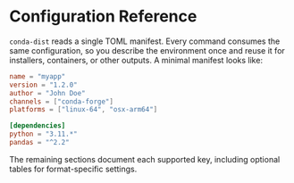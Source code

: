 # Configuration Reference

`conda-dist` reads a single TOML manifest. Every command consumes the same
configuration, so you describe the environment once and reuse it for installers,
containers, or other outputs. A minimal manifest looks like:

```toml
name = "myapp"
version = "1.2.0"
author = "John Doe"
channels = ["conda-forge"]
platforms = ["linux-64", "osx-arm64"]

[dependencies]
python = "3.11.*"
pandas = "^2.2"
```

The remaining sections document each supported key, including optional tables
for format-specific settings.

